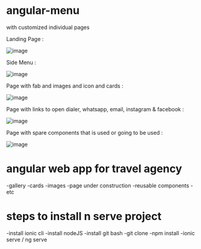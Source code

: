 # angular-menu
with customized individual pages

Landing Page : 

![image](https://user-images.githubusercontent.com/46713066/119627737-0de10580-be3f-11eb-9b79-c96608d0837c.png)

Side Menu : 

![image](https://user-images.githubusercontent.com/46713066/119627811-1d604e80-be3f-11eb-9210-20224e64af6c.png)

Page with fab and images and icon and cards : 

![image](https://user-images.githubusercontent.com/46713066/119627970-41bc2b00-be3f-11eb-984f-5139a767b067.png)

Page with links to open dialer, whatsapp, email, instagram & facebook :

![image](https://user-images.githubusercontent.com/46713066/119628094-5e586300-be3f-11eb-8b0e-fb60d042275b.png)

Page with spare components that is used or going to be used : 

![image](https://user-images.githubusercontent.com/46713066/119628236-7f20b880-be3f-11eb-8390-0c004d92bb24.png)

# angular web app for travel agency
-gallery
-cards
-images
-page under construction
-reusable components
-etc

# steps to install n serve project

-install ionic cli
-install nodeJS
-install git bash
-git clone
-npm install 
-ionic serve / ng serve
